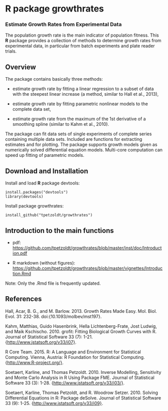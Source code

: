 # R package growthrates

### Estimate Growth Rates from Experimental Data

The population growth rate is the main indicator of population
fitness.  This **R** package provides a collection of methods to
determine growth rates from experimental data, in particular from
batch experiments and plate reader trials.

Overview
--------

The package contains basically three methods:

* estimate growth rate by fitting a linear regression to a subset of
  data with the steepest linear increase (a method, similar to Hall et
  al., 2013),

* estimate growth rate by fitting parametric nonlinear models to the
  complete data set,

* estimate growth rate from the maximum of the 1st derivative of a
  smoothing spline (similar to Kahm et al., 2010).

The package can fit data sets of single experiments of complete series
containing multiple data sets. Included are functions for extracting
estimates and for plotting. The package supports growth models given
as numerically solved differential equation models. Multi-core
computation can speed up fitting of parametric models.

Download and Installation
-----------------------------------------------------------------------------

Install and load **R** package devtools:

	install.packages("devtools")
	library(devtools)
	
Install package growthrates:

	install_github("tpetzoldt/growthrates")



Introduction to the main functions
----------------------------------

* pdf: https://github.com/tpetzoldt/growthrates/blob/master/inst/doc/Introduction.pdf

* R markdown (without figures): https://github.com/tpetzoldt/growthrates/blob/master/vignettes/Introduction.Rmd

Note: Only the .Rmd file is frequently updated.

References
----------

Hall, Acar, B. G., and M. Barlow. 2013. Growth Rates Made
Easy. Mol. Biol. Evol. 31: 232-38. doi:{10.1093/molbev/mst197}.

Kahm, Matthias, Guido Hasenbrink, Hella Lichtenberg-Frate, Jost
Ludwig, and Maik Kschischo. 2010. grofit: Fitting Biological Growth
Curves with R. Journal of Statistical Software 33 (7):
1-21. {http://www.jstatsoft.org/v33/i07}.

R Core Team. 2015. R: A Language and Environment for Statistical
Computing. Vienna, Austria: R Foundation for Statistical
Computing. {http://www.R-project.org/}.

Soetaert, Karline, and Thomas Petzoldt. 2010. Inverse Modelling,
Sensitivity and Monte Carlo Analysis in R Using Package FME. Journal
of Statistical Software 33 (3):
1-28. {http://www.jstatsoft.org/v33/i03/}.

Soetaert, Karline, Thomas Petzoldt, and R. Woodrow
Setzer. 2010. Solving Differential Equations in R: Package
deSolve. Journal of Statistical Software 33 (9):
1-25. {http://www.jstatsoft.org/v33/i09}.
